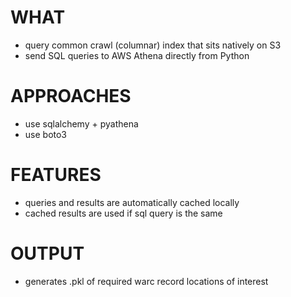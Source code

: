 # WHAT
- query common crawl (columnar) index that sits natively on S3
- send SQL queries to AWS Athena directly from Python

# APPROACHES
- use sqlalchemy + pyathena
- use boto3

# FEATURES
- queries and results are automatically cached locally
- cached results are used if sql query is the same

# OUTPUT
- generates .pkl of required warc record locations of interest